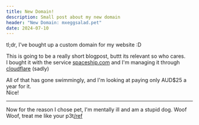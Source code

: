 ```yaml
---
title: New Domain!
description: Small post about my new domain
header: "New Domain: mxeggsalad.pet"
date: 2024-07-10
---
```

tl;dr, I've bought up a custom domain for my website :D

This is going to be a really short blogpost, buttt its relevant so who cares.  
I bought it with the service [spaceship.com](https://www.spaceship.com/) and I'm managing it through [cloudflare](https://www.cloudflare.com/) (sadly)

All of that has gone swimmingly, and I'm looking at paying only AUD$25 a year for it.  
Nice!

<hr>

Now for the reason I chose pet, I'm mentally ill and am a stupid dog. Woof Woof, treat me like your p3t[/ref](https://www.youtube.com/watch?v=Ja2J2WkmjNg)